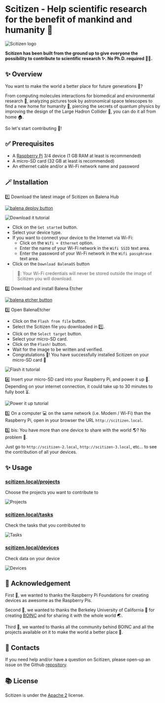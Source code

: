 # Scitizen - Help scientific research for the benefit of mankind and humanity 🔬

![Scitizen logo](docs/assets/banner.png)

**Scitizen has been built from the ground up to give everyone the possibility to contribute to scientific research ✨. No Ph.D. required 🧑‍🎓.**

## ✨ Overview

You want to make the world a better place for future generations 🌱?

From computing molecules interactions for biomedical and environmental research 🧬, analyzing pictures took by astronomical space telescopes to find a new home for humanity 🔭, piercing the secrets of quantum physics by improving the design of the Large Hadron Collider 🧲, you can do it all from home 🏠.

So let's start contributing 💪!

## ✅ Prerequisites

* A [Raspberry Pi](https://www.raspberrypi.org/) 3/4 device (1 GB RAM at least is recommended)
* A micro-SD card (32 GB at least is recommended)
* An ethernet cable and/or a Wi-Fi network name and password

## 🪄 Installation

1️⃣ Download the latest image of Scitizen on Balena Hub

[![balena deploy button](https://www.balena.io/deploy.svg)](https://hub.balena.io/gh_pcorbel/scitizen)

![Download it tutorial](docs/assets/balena-hub.gif)
* Click on the `Get started` button.
* Select your device type.
* If you want to connect your device to the Internet via Wi-Fi:
  * Click on the `Wifi + Ethernet` option.
  * Enter the name of your Wi-Fi network in the `Wifi SSID` text area.
  * Enter the password of your Wi-Fi network in the `Wifi passphrase` text area.
* Click on the `Download BalenaOS` button

> 🔐: Your Wi-Fi credentials will never be stored outside the image of Scitizen you will download.

2️⃣ Download and install Balena Etcher

[![balena etcher button](docs/assets/etcher.svg)](https://www.balena.io/etcher/)

3️⃣ Open BalenaEtcher
* Click on the `Flash from file` button.
* Select the Scitizen file you downloaded in 1️⃣.
* Click on the `Select target` button.
* Select your micro-SD card.
* Click on the `Flash!` button.
* Wait for the image to be written and verified.
* Congratulations 👏! You have successfully installed Scitizen on your micro-SD card 🥳

![Flash it tutorial](docs/assets/flash-it.gif)

4️⃣ Insert your micro-SD card into your Raspberry Pi, and power it up 🔋.
Depending on your internet connection, it could take up to 30 minutes to fully boot ⏳.

![Power it up tutorial](docs/assets/power-it-up.gif)

5️⃣ On a computer 💻 on the same network (i.e. Modem / Wi-Fi) than the Raspberry Pi, open in your browser the URL `http://scitizen.local`.

5️⃣ bis: You have more than one device to share with the world 🌎? No problem 🤗.

Just go to `http://scitizen-2.local`, `http://scitizen-3.local`, etc... to see the contribution of all your devices.

## ✨ Usage

### [scitizen.local/projects](http://scitizen.local/projects)

Choose the projects you want to contribute to

![Projects](docs/assets/scitizen-local-1.png)

### [scitizen.local/tasks](http://scitizen.local/tasks)

Check the tasks that you contributed to

![Tasks](docs/assets/scitizen-local-2.png)

### [scitizen.local/devices](http://scitizen.local/devices)

Check data on your device

![Devices](docs/assets/scitizen-local-3.png)

## 🙏 Acknowledgement

First 🥇, we wanted to thanks the Raspberry Pi Foundations for creating devices as awesome as the Raspberry Pis.

Second 🥈, we wanted to thanks the Berkeley University of California 🏫 for creating [BOINC](https://github.com/BOINC/boinc) and for sharing it with the whole world 🌏.

Third 🥉, we wanted to thanks all the community behind BOINC and all the projects available on it to make the world a better place 🌱.

## 💌 Contacts

If you need help and/or have a question on Scitizen, please open-up an issue on the Github [repository](https://github.com/pcorbel/scitizen/issues).

## 📚 License

Scitizen is under the [Apache 2](./LICENSE) license.
